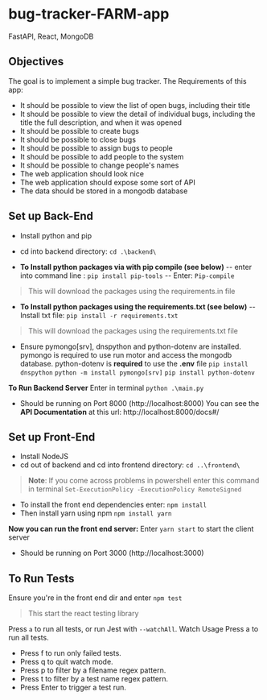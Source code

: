 # bug-tracker-FARM-app
 FastAPI, React, MongoDB
 
## Objectives
The goal is to implement a simple bug tracker. The Requirements of this app:

 - It should be possible to view the list of open bugs, including their
   title
 - It should be possible to view the detail of individual bugs, including
   the title the full description, and when it was opened
 - It should be possible to create bugs
 - It should be possible to close bugs
 - It should be possible to assign bugs to people
 - It should be possible to add people to the system
 - It should be possible to change people's names
 - The web application should look nice
 - The web application should expose some sort of API
 - The data should be stored in a mongodb database

## Set up Back-End
- Install python and pip

- cd into backend directory: `cd .\backend\`
-  **To Install python packages via with pip compile (see below)**
-- enter into command line : `pip install pip-tools`
-- Enter: `Pip-compile`
> This will download the packages using the requirements.in file

- **To Install python packages using the requirements.txt (see below)**
-- Install txt file: `pip install -r requirements.txt`
>  This will download the packages using the requirements.txt file

 - Ensure pymongo[srv], dnspython and python-dotenv are installed. pymongo is required to use run motor and access the mongodb database. python-dotenv is **required** to use the **.env** file
 `pip install dnspython`
 `python -m install pymongo[srv]`
 `pip install python-dotenv`

**To Run Backend Server**
Enter in terminal `python .\main.py` 
- Should be running on Port 8000 (http://localhost:8000)
You can see the **API Documentation** at this url: http://localhost:8000/docs#/

## Set up Front-End
- Install NodeJS
- cd out of backend and cd into frontend directory: `cd ..\frontend\`
> **Note**: If you come across problems in powershell enter this command in terminal `Set-ExecutionPolicy -ExecutionPolicy RemoteSigned`
- To install the front end dependencies enter: `npm install`
- Then install yarn using npm `npm install yarn`

**Now you can run the front end server:**
Enter `yarn start` to start the client server
- Should be running on Port 3000 (http://localhost:3000)

## To Run Tests
Ensure you're in the front end dir and enter `npm test`
>  This start the react testing library

Press `a` to run all tests, or run Jest with `--watchAll`.
Watch Usage
Press a to run all tests.
- Press f to run only failed tests.
- Press q to quit watch mode.
- Press p to filter by a filename regex pattern. 
- Press t to filter by a test name regex pattern.
- Press Enter to trigger a test run.
